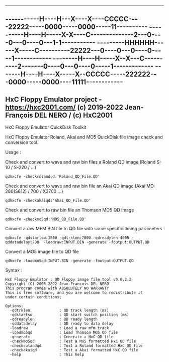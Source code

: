 -------------------------------------------------------------------------------
-----------H----H---X----X----CCCCC----22222-----0000-----0000-----11----------
----------H----H-----X-X----C--------------2---0----0---0----0---1-1-----------
---------HHHHHH------X-----C----------22222---0----0---0----0-----1------------
--------H----H-----X--X---C----------2-------0----0---0----0-----1-------------
-------H----H----X-----X--CCCCC-----222222---0000-----0000----11111------------
-------------------------------------------------------------------------------
HxC Floppy Emulator project - https://hxc2001.com/
(c) 2019-2022 Jean-François DEL NERO / (c) HxC2001
-------------------------------------------------------------------------------

HxC Floppy Emulator QuickDisk Toolkit

HxC Floppy Emulator Roland, Akai and MO5 QuickDisk file image check and conversion tool.

Usage :
 
Check and convert to wave and raw bin files a Roland QD image (Roland S-10 / S-220 / ...) 
    
```qdhxcfe -checkrolandqd:'Roland_QD_File.QD'```
    
Check and convert to wave and raw bin file an Akai QD image (Akai MD-280(S612) / 700 / X3700 ...) 
    
```qdhxcfe -checkakaiqd:'Akai_QD_File.QD'```

Check and convert to raw bin file an Thomson MO5 QD image 

```qdhxcfe -checkmo5qd:'MO5_QD_File.QD'```

Convert a raw MFM BIN file to QD file with some specific timing parameters 
     
```qdhxcfe -qdstartsw:1500 -qdtrklen:7000 -qdreadylen:4600 -qddatadelay:200  -loadraw:INPUT.BIN -generate -foutput:OUTPUT.QD```

Convert a MO5 image file to QD file 

```qdhxcfe -loadmo5qd:INPUT.BIN -generate -foutput:OUTPUT.QD```

Syntax :

```
HxC Floppy Emulator : QD Floppy image file tool v0.0.2.2
Copyright (C) 2006-2022 Jean-Francois DEL NERO
This program comes with ABSOLUTELY NO WARRANTY
This is free software, and you are welcome to redistribute it
under certain conditions;

Options:
  -qdtrklen 			: QD track length (ms)
  -qdstartsw 			: QD start switch position (ms)
  -qdreadylen 			: QD ready length
  -qddatadelay 			: QD ready to data delay
  -loadraw 			    : Load a raw mfm track
  -loadmo5qd 			: Load Thomson MO5 QD file
  -generate 			: Generate a HxC QD file
  -checkmo5qd 			: Test a MO5 formatted HxC QD file
  -checkrolandqd 		: Test a Roland formatted HxC QD file
  -checkakaiqd 			: Test a Akai formatted HxC QD file
  -help 			    : This help
```

